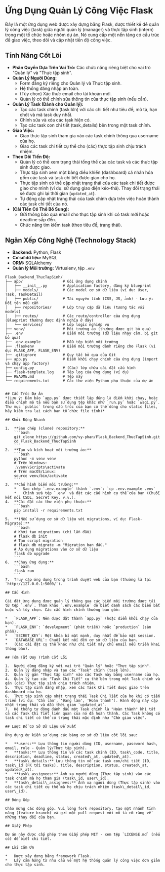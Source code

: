 # Ứng Dụng Quản Lý Công Việc Flask

Đây là một ứng dụng web được xây dựng bằng Flask, được thiết kế để quản lý công việc (task) giữa người quản lý (manager) và thực tập sinh (intern) trong một tổ chức hoặc nhóm dự án. Nó cung cấp một nền tảng có cấu trúc để giao việc, theo dõi và cập nhật tiến độ công việc.

## Tính Năng Cốt Lõi

*   **Phân Quyền Dựa Trên Vai Trò:** Các chức năng riêng biệt cho vai trò "Quản lý" và "Thực tập sinh".
*   **Quản Lý Người Dùng:**
    *   Form đăng ký riêng cho Quản lý và Thực tập sinh.
    *   Hệ thống đăng nhập an toàn.
    *   (Tùy chọn) Xác thực email cho tài khoản mới.
    *   Quản lý có thể chỉnh sửa thông tin của thực tập sinh (nếu cần).
*   **Quản Lý Task (Dành cho Quản lý):**
    *   Tạo các task chính (task lớn) với các chi tiết như tiêu đề, mô tả, hạn chót và mã task duy nhất.
    *   Chỉnh sửa và xóa các task hiện có.
    *   Tạo các task con chi tiết (task\_details) bên trong một task chính.
*   **Giao Việc:**
    *   Giao thực tập sinh tham gia vào các task chính thông qua username của họ.
    *   Giao các task chi tiết cụ thể cho (các) thực tập sinh chịu trách nhiệm.
*   **Theo Dõi Tiến Độ:**
    *   Quản lý có thể xem trạng thái tổng thể của các task và các thực tập sinh được giao.
    *   Thực tập sinh xem một bảng điều khiển (dashboard) cá nhân hóa gồm các task và task chi tiết được giao cho họ.
    *   Thực tập sinh có thể cập nhật trạng thái của các task chi tiết được giao cho mình (ví dụ: sử dụng giao diện kéo-thả). Thay đổi trạng thái sẽ được ghi lại thời gian (`updated_at`).
    *   Tự động cập nhật trạng thái của task chính dựa trên việc hoàn thành các task chi tiết của nó.
*   **(Cải Tiến Có Thể Bổ Sung):**
    *   Gửi thông báo qua email cho thực tập sinh khi có task mới hoặc deadline sắp đến.
    *   Chức năng tìm kiếm task (theo tiêu đề, trạng thái).

## Ngăn Xếp Công Nghệ (Technology Stack)

*   **Backend:** Python, Flask
*   **Cơ sở dữ liệu:**  MySQL 
*   **ORM:** SQLAlchemy
*   **Quản lý Môi trường:** Virtualenv, tệp `.env`

```text
Flask_Backend_ThucTapSinh/
├── app/                  # Gói ứng dụng chính
│   ├── __init__.py       # Application factory, đăng ký blueprint
│   ├── models/           # Các model cơ sở dữ liệu (ví dụ: User, Task, TaskDetail)
│   ├── public/           # Tài nguyên tĩnh (CSS, JS, ảnh) - Lưu ý: Đổi tên nếu cần
│   ├── repositories/     # Lớp truy cập dữ liệu (tương tác với models)
│   ├── routes/           # Các route/controller của ứng dụng (Blueprint thường được định nghĩa ở đây)
│   └── services/         # Lớp logic nghiệp vụ
├── venv/                 # Môi trường ảo (thường được git bỏ qua)
├── .env                  # Biến môi trường (dữ liệu nhạy cảm, bị git bỏ qua)
├── .env.example          # Mẫu tệp biến môi trường
├── .flaskenv             # Biến môi trường dành riêng cho Flask (ví dụ: FLASK_APP, FLASK_ENV)
├── .gitignore            # Quy tắc bỏ qua của Git
├── app.py                # Điểm khởi chạy chính của ứng dụng (import và chạy app factory)
├── config.py             # (Các) lớp chứa cài đặt cấu hình
├── flask-template.log    # Tệp log của ứng dụng (ví dụ)
├── README.md             # Tệp này
└── requirements.txt      # Các thư viện Python phụ thuộc của dự án


## Cấu Trúc Dự Án
*(Lưu ý: Đảm bảo `app.py` được thiết lập đúng là điểm khởi chạy, hoặc điều chỉnh mô tả nếu bạn sử dụng tệp khác như `run.py` hoặc `wsgi.py`. Thư mục `public` trong cấu trúc của bạn có thể dùng cho static files, hãy kiểm tra lại cách bạn tổ chức file tĩnh)*

## Khởi Động Nhanh

1.  **Sao chép (clone) repository:**
    ```bash
    git clone https://github.com/vy-phan/Flask_Backend_ThucTapSinh.git
    cd Flask_Backend_ThucTapSinh
    ```
2.  **Tạo và kích hoạt môi trường ảo:**
    ```bash
    python -m venv venv
    # Trên Windows:
    .\venv\Scripts\activate
    # Trên macOS/Linux:
    source venv/bin/activate
    ```
3.  **Cấu hình biến môi trường:**
    *   Sao chép `.env.example` thành `.env`: `cp .env.example .env`
    *   Chỉnh sửa tệp `.env` và đặt các cấu hình cụ thể của bạn (Chuỗi kết nối CSDL, Secret Key, v.v.).
4.  **Cài đặt các thư viện phụ thuộc:**
    ```bash
    pip install -r requirements.txt
    ```
5.  **(Nếu sử dụng cơ sở dữ liệu với migrations, ví dụ: Flask-Migrate):**
    ```bash
    # Khởi tạo migrations (chỉ lần đầu)
    # flask db init
    # Tạo script migration
    # flask db migrate -m "Migration ban đầu."
    # Áp dụng migrations vào cơ sở dữ liệu
    flask db upgrade
    ```
6.  **Chạy ứng dụng:**
    ```bash
    flask run
    ```
7.  Truy cập ứng dụng trong trình duyệt web của bạn (thường là tại `http://127.0.0.1:5000/`).

## Cấu Hình

Cài đặt ứng dụng được quản lý thông qua các biến môi trường được tải từ tệp `.env`. Tham khảo `.env.example` để biết danh sách các biến bắt buộc và tùy chọn. Các cấu hình chính thường bao gồm:

*   `FLASK_APP`: Nên được đặt thành `app.py` (hoặc điểm khởi chạy của bạn).
*   `FLASK_ENV`: `development` (phát triển) hoặc `production` (sản phẩm).
*   `SECRET_KEY`: Một khóa bí mật mạnh, duy nhất để bảo mật session.
*   `DATABASE_URL`: Chuỗi kết nối đến cơ sở dữ liệu của bạn.
*   (Các cài đặt cụ thể khác như chi tiết máy chủ email nếu triển khai thông báo).

## Tóm Tắt Quy Trình Cốt Lõi

1.  Người dùng đăng ký với vai trò "Quản lý" hoặc "Thực tập sinh".
2.  Quản lý đăng nhập và tạo các "Task" chính (task lớn).
3.  Quản lý gán "Thực tập sinh" vào các Task này bằng username của họ.
4.  Quản lý tạo các "Task Chi Tiết" cụ thể bên trong một Task chính và gán (các) Thực tập sinh chịu trách nhiệm.
5.  Thực tập sinh đăng nhập, xem các Task Chi Tiết được giao trên dashboard của họ.
6.  Thực tập sinh cập nhật trạng thái Task Chi Tiết của họ khi có tiến triển (ví dụ: 'Cần làm', 'Đang làm', 'Hoàn thành'). Hành động này cập nhật trạng thái và dấu thời gian `updated_at`.
7.  Hệ thống tự động đánh dấu một Task chính là "Hoàn thành" khi tất cả các Task Chi Tiết liên quan của nó đã hoàn thành. Các Task không có task chi tiết có thể có trạng thái mặc định như "Chờ giao việc".

## Lược Đồ Cơ Sở Dữ Liệu Đề Xuất

Ứng dụng dự kiến sử dụng các bảng cơ sở dữ liệu cốt lõi sau:

*   **users:** Lưu thông tin người dùng (ID, username, password hash, email, role - Quản lý/Thực tập sinh).
*   **tasks:** Lưu thông tin về các task chính (ID, task\_code, title, description, deadline, status, created\_at, updated\_at).
*   **task\_details:** Lưu thông tin về các task con/chi tiết (ID, task\_id (FK tới tasks), title, description, status, created\_at, updated\_at).
*   **task\_assignees:** Ánh xạ người dùng (Thực tập sinh) vào các task chính mà họ tham gia (task\_id, user\_id).
*   **task\_detail\_assignees:** Ánh xạ người dùng (Thực tập sinh) vào các task chi tiết cụ thể mà họ chịu trách nhiệm (task\_detail\_id, user\_id).

## Đóng Góp

Chào mừng các đóng góp. Vui lòng fork repository, tạo một nhánh tính năng (feature branch) và gửi một pull request với mô tả rõ ràng về những thay đổi của bạn.

## Giấy Phép

Dự án này được cấp phép theo Giấy phép MIT - xem tệp `LICENSE.md` (nếu có) để biết chi tiết.

## Lời Cảm Ơn

*   Được xây dựng bằng framework Flask.
*   Lấy cảm hứng từ nhu cầu về một hệ thống quản lý công việc đơn giản cho thực tập sinh.